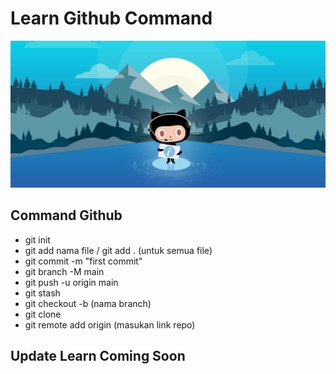 # Learn Github Command

![Alt Text](./images/BasicGuideGitHub.jpg)

## Command Github

- git init
- git add nama file / git add . (untuk semua file)
- git commit -m "first commit"
- git branch -M main
- git push -u origin main
- git stash
- git checkout -b (nama branch)
- git clone
- git remote add origin (masukan link repo)

## Update Learn Coming Soon
